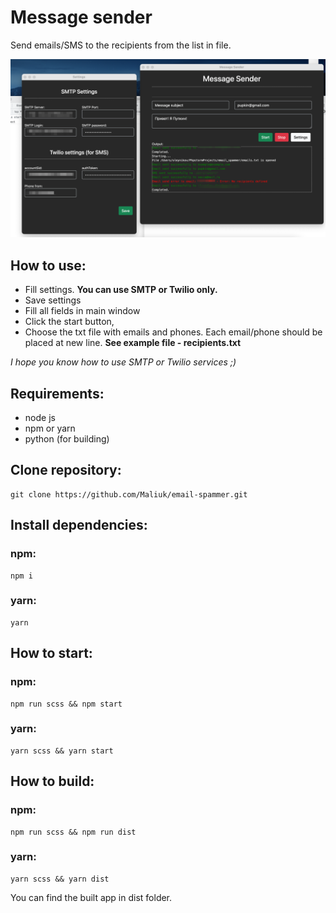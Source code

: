 # Message sender
Send emails/SMS to the recipients from the list in file.

![](images/screenshot.png)

## How to use:
- Fill settings. **You can use SMTP or Twilio only.**
- Save settings
- Fill all fields in main window
- Click the start button, 
- Choose the txt file with emails and phones. Each email/phone should be placed at new line. **See example file - recipients.txt**

_I hope you know how to use SMTP or Twilio services ;)_

## Requirements:
- node js
- npm or yarn
- python (for building)

## Clone repository:
```console
git clone https://github.com/Maliuk/email-spammer.git
```

## Install dependencies:
### npm:
```console
npm i
```
### yarn:
```console
yarn
```

## How to start:
### npm:
```console
npm run scss && npm start
```
### yarn:
```console
yarn scss && yarn start
```

## How to build:
### npm:
```console
npm run scss && npm run dist
```
### yarn:
```console
yarn scss && yarn dist
```

You can find the built app in dist folder.
